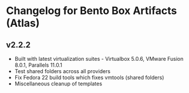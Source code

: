 Changelog for Bento Box Artifacts (Atlas)
=========================================

## v2.2.2

* Built with latest virtualization suites  - Virtualbox 5.0.6, VMware Fusion 8.0.1, Parallels 11.0.1
* Test shared folders across all providers
* Fix Fedora 22 build tools which fixes vmtools (shared folders)
* Miscellaneous cleanup of templates
